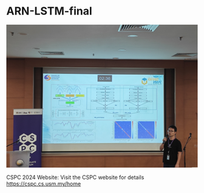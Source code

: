 # ARN-LSTM-final

<div align="center">
    <img src="./images/cspc2024.jpg", width="900",height='600'>
</div>

CSPC 2024 Website: Visit the CSPC website for details https://cspc.cs.usm.my/home
